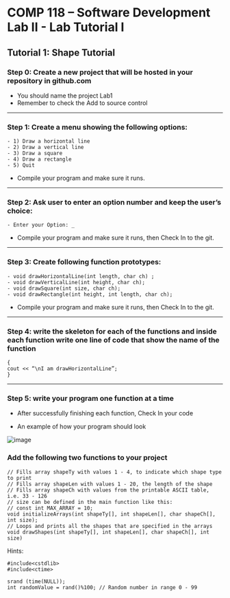 # COMP 118 – Software Development Lab II - Lab Tutorial I
## Tutorial 1: Shape Tutorial

### Step 0: Create a new project that will be hosted in your repository in github.com
- You should name the project Lab1
- Remember to check the Add to source control

___

### Step 1: Create a menu showing the following options:

```
- 1) Draw a horizontal line
- 2) Draw a vertical line
- 3) Draw a square
- 4) Draw a rectangle
- 5) Quit
```

- Compile your program and make sure it runs.

___

### Step 2: Ask user to enter an option number and keep the user’s choice:

```
- Enter your Option: _
```

- Compile your program and make sure it runs, then
Check In to the git.

___

### Step 3: Create following function prototypes:

```
- void drawHorizontalLine(int length, char ch) ;
- void drawVerticalLine(int height, char ch);
- void drawSquare(int size, char ch);
- void drawRectangle(int height, int length, char ch);
```

- Compile your program and make sure it runs, then
Check In to the git.

___

### Step 4: write the skeleton for each of the functions and inside each function write one line of code that show the name of the function
```
{
cout << “\nI am drawHorizontalLine”;
}
```

___

### Step 5: write your program one function at a time

- After successfully finishing each function, Check In your code

- An example of how your program should look

![image](https://user-images.githubusercontent.com/92152254/208267308-c6631172-8171-4009-bd26-4208b3b88b0b.png)

### Add the following two functions to your project

```
// Fills array shapeTy with values 1 - 4, to indicate which shape type to print
// Fills array shapeLen with values 1 - 20, the length of the shape
// Fills array shapeCh with values from the printable ASCII table, i.e. 33 - 126
// size can be defined in the main function like this:
// const int MAX_ARRAY = 10;
void initializeArrays(int shapeTy[], int shapeLen[], char shapeCh[], int size);
// Loops and prints all the shapes that are specified in the arrays
void drawShapes(int shapeTy[], int shapeLen[], char shapeCh[], int size)
```

Hints:
```
#include<cstdlib>
#include<ctime>

srand (time(NULL));
int randomValue = rand()%100; // Random number in range 0 - 99
```
